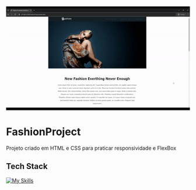 <p align="center">
  <img src="./FashionProject/assets/2024-05-2815-18-13-ezgif.com-video-to-gif-converter.gif" alt="Fashion Project">
</p>

# FashionProject

Projeto criado em HTML e CSS para praticar responsividade e FlexBox

## Tech Stack

<!--- # "Verify icons availability here https://github.com/tandpfun/skill-icons" -->

[![My Skills](https://skillicons.dev/icons?i=ts,nestjs,prisma,docker,postgres,vite,react,tailwind)](https://skillicons.dev)

